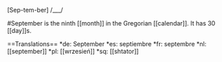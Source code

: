 [Sep-tem-ber] /___/

#September is the ninth [[month]] in the Gregorian [[calendar]]. It has 30 [[day]]s.

==Translations==
*de: September
*es: septiembre
*fr: septembre
*nl: [[september]]
*pl: [[wrzesień]]
*sq: [[shtator]]